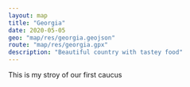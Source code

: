 ```yaml
---
layout: map
title: "Georgia"
date: 2020-05-05
geo: "map/res/georgia.geojson"
route: "map/res/georgia.gpx"
description: "Beautiful country with tastey food"
---
```

This is my stroy of our first caucus

